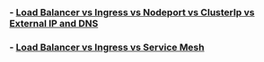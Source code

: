 
### - [Load Balancer vs Ingress vs Nodeport vs ClusterIp vs External IP and DNS](lb_ingress_clusterip_nodeport.md)


### - [Load Balancer vs Ingress vs Service Mesh](loadbalance_vs_ingress_vs_ServiceMesh.md)









